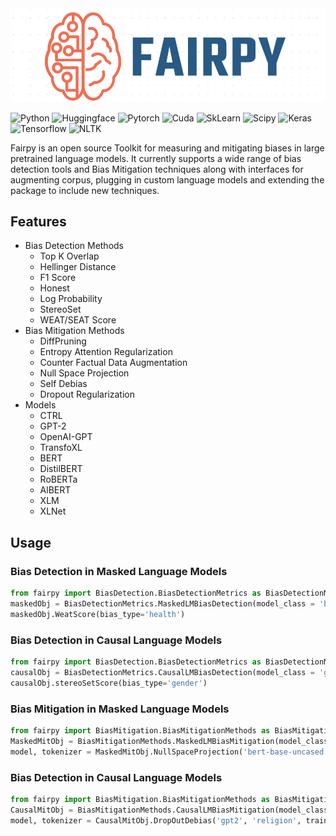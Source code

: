 <div align="center">
  <img src="/images/Fairpy_Logo.png">
</div>

![Python](https://img.shields.io/badge/Python-3.6,%203.7,%203.8,%203.9.%203.10-red?style=for-the-badge&logo=python)
![Huggingface](https://img.shields.io/badge/Transformers-4.21.0-blue?style=for-the-badge&logo=openai)
![Pytorch](https://img.shields.io/badge/Pytorch-1.12.0-yellow?style=for-the-badge&logo=pytorch)
![Cuda](https://img.shields.io/badge/Cuda-11.6-green?style=for-the-badge&logo=nvidia)
![SkLearn](https://img.shields.io/badge/Sklearn-1.0.2-green?style=for-the-badge&logo=scikit-learn)
![Scipy](https://img.shields.io/badge/Scipy-1.7.3-brown?style=for-the-badge&logo=scipy)
![Keras](https://img.shields.io/badge/Keras-2.7.0-blue?style=for-the-badge&logo=keras)
![Tensorflow](https://img.shields.io/badge/Tensorflow-2.7.0-orange?style=for-the-badge&logo=tensorflow)
![NLTK](https://img.shields.io/badge/NLTK-3.6.7-pink?style=for-the-badge&logo=python)

Fairpy is an open source Toolkit for measuring and mitigating biases in large pretrained language models. It currently supports a wide range of bias detection tools and Bias Mitigation techniques along with interfaces for augmenting corpus, plugging in custom language models and extending the package to include new techniques. 

## Features

- Bias Detection Methods
  - Top K Overlap
  - Hellinger Distance
  - F1 Score
  - Honest
  - Log Probability
  - StereoSet
  - WEAT/SEAT Score
- Bias Mitigation Methods
  - DiffPruning
  - Entropy Attention Regularization
  - Counter Factual Data Augmentation
  - Null Space Projection
  - Self Debias
  - Dropout Regularization
- Models
  - CTRL
  - GPT-2
  - OpenAI-GPT
  - TransfoXL
  - BERT
  - DistilBERT
  - RoBERTa
  - AlBERT
  - XLM
  - XLNet

## Usage
### Bias Detection in Masked Language Models
```python
from fairpy import BiasDetection.BiasDetectionMetrics as BiasDetectionMetrics
maskedObj = BiasDetectionMetrics.MaskedLMBiasDetection(model_class = 'bert-base-uncased')
maskedObj.WeatScore(bias_type='health')
```
### Bias Detection in Causal Language Models
```python
from fairpy import BiasDetection.BiasDetectionMetrics as BiasDetectionMetrics
causalObj = BiasDetectionMetrics.CausalLMBiasDetection(model_class = 'gpt2')
causalObj.stereoSetScore(bias_type='gender')
```
### Bias Mitigation in Masked Language Models
```python
from fairpy import BiasMitigation.BiasMitigationMethods as BiasMitigationMethods
MaskedMitObj = BiasMitigationMethods.MaskedLMBiasMitigation(model_class='bert-base-uncased')
model, tokenizer = MaskedMitObj.NullSpaceProjection('bert-base-uncased', 'BertForMaskedLM', 'race', train_data='yelp_sm')
```
### Bias Detection in Causal Language Models
```python
from fairpy import BiasMitigation.BiasMitigationMethods as BiasMitigationMethods
CausalMitObj = BiasMitigationMethods.CausalLMBiasMitigation(model_class='gpt2')
model, tokenizer = CausalMitObj.DropOutDebias('gpt2', 'religion', train_data='yelp_sm')
```
